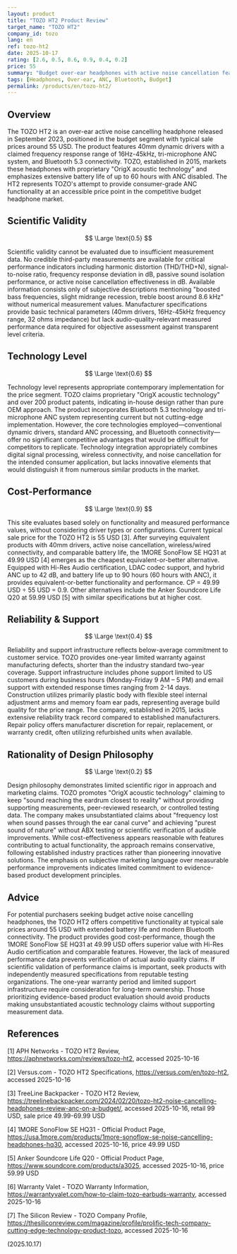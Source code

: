 ```yaml
---
layout: product
title: "TOZO HT2 Product Review"
target_name: "TOZO HT2"
company_id: tozo
lang: en
ref: tozo-ht2
date: 2025-10-17
rating: [2.6, 0.5, 0.6, 0.9, 0.4, 0.2]
price: 55
summary: "Budget over-ear headphones with active noise cancellation featuring 40mm drivers, Bluetooth 5.3, and 60-hour battery life, but lacking measured performance data for scientific evaluation."
tags: [Headphones, Over-ear, ANC, Bluetooth, Budget]
permalink: /products/en/tozo-ht2/
---
```


## Overview

The TOZO HT2 is an over-ear active noise cancelling headphone released in September 2023, positioned in the budget segment with typical sale prices around 55 USD. The product features 40mm dynamic drivers with a claimed frequency response range of 16Hz-45kHz, tri-microphone ANC system, and Bluetooth 5.3 connectivity. TOZO, established in 2015, markets these headphones with proprietary "OrigX acoustic technology" and emphasizes extensive battery life of up to 60 hours with ANC disabled. The HT2 represents TOZO's attempt to provide consumer-grade ANC functionality at an accessible price point in the competitive budget headphone market.

## Scientific Validity

$$ \Large \text{0.5} $$

Scientific validity cannot be evaluated due to insufficient measurement data. No credible third-party measurements are available for critical performance indicators including harmonic distortion (THD/THD+N), signal-to-noise ratio, frequency response deviation in dB, passive sound isolation performance, or active noise cancellation effectiveness in dB. Available information consists only of subjective descriptions mentioning "boosted bass frequencies, slight midrange recession, treble boost around 8.6 kHz" without numerical measurement values. Manufacturer specifications provide basic technical parameters (40mm drivers, 16Hz-45kHz frequency range, 32 ohms impedance) but lack audio-quality-relevant measured performance data required for objective assessment against transparent level criteria.

## Technology Level

$$ \Large \text{0.6} $$

Technology level represents appropriate contemporary implementation for the price segment. TOZO claims proprietary "OrigX acoustic technology" and over 200 product patents, indicating in-house design rather than pure OEM approach. The product incorporates Bluetooth 5.3 technology and tri-microphone ANC system representing current but not cutting-edge implementation. However, the core technologies employed—conventional dynamic drivers, standard ANC processing, and Bluetooth connectivity—offer no significant competitive advantages that would be difficult for competitors to replicate. Technology integration appropriately combines digital signal processing, wireless connectivity, and noise cancellation for the intended consumer application, but lacks innovative elements that would distinguish it from numerous similar products in the market.

## Cost-Performance

$$ \Large \text{0.9} $$

This site evaluates based solely on functionality and measured performance values, without considering driver types or configurations. Current typical sale price for the TOZO HT2 is 55 USD [3]. After surveying equivalent products with 40mm drivers, active noise cancellation, wireless/wired connectivity, and comparable battery life, the 1MORE SonoFlow SE HQ31 at 49.99 USD [4] emerges as the cheapest equivalent-or-better alternative. Equipped with Hi-Res Audio certification, LDAC codec support, and hybrid ANC up to 42 dB, and battery life up to 90 hours (60 hours with ANC), it provides equivalent-or-better functionality and performance. CP = 49.99 USD ÷ 55 USD = 0.9. Other alternatives include the Anker Soundcore Life Q20 at 59.99 USD [5] with similar specifications but at higher cost.

## Reliability & Support

$$ \Large \text{0.4} $$

Reliability and support infrastructure reflects below-average commitment to customer service. TOZO provides one-year limited warranty against manufacturing defects, shorter than the industry standard two-year coverage. Support infrastructure includes phone support limited to US customers during business hours (Monday-Friday 9 AM – 5 PM) and email support with extended response times ranging from 2-14 days. Construction utilizes primarily plastic body with flexible steel internal adjustment arms and memory foam ear pads, representing average build quality for the price range. The company, established in 2015, lacks extensive reliability track record compared to established manufacturers. Repair policy offers manufacturer discretion for repair, replacement, or warranty credit, often utilizing refurbished units when available.

## Rationality of Design Philosophy

$$ \Large \text{0.2} $$

Design philosophy demonstrates limited scientific rigor in approach and marketing claims. TOZO promotes "OrigX acoustic technology" claiming to keep "sound reaching the eardrum closest to reality" without providing supporting measurements, peer-reviewed research, or controlled testing data. The company makes unsubstantiated claims about "frequency lost when sound passes through the ear canal curve" and achieving "purest sound of nature" without ABX testing or scientific verification of audible improvements. While cost-effectiveness appears reasonable with features contributing to actual functionality, the approach remains conservative, following established industry practices rather than pioneering innovative solutions. The emphasis on subjective marketing language over measurable performance improvements indicates limited commitment to evidence-based product development principles.

## Advice

For potential purchasers seeking budget active noise cancelling headphones, the TOZO HT2 offers competitive functionality at typical sale prices around 55 USD with extended battery life and modern Bluetooth connectivity. The product provides good cost-performance, though the 1MORE SonoFlow SE HQ31 at 49.99 USD offers superior value with Hi-Res Audio certification and comparable features. However, the lack of measured performance data prevents verification of actual audio quality claims. If scientific validation of performance claims is important, seek products with independently measured specifications from reputable testing organizations. The one-year warranty period and limited support infrastructure require consideration for long-term ownership. Those prioritizing evidence-based product evaluation should avoid products making unsubstantiated acoustic technology claims without supporting measurement data.

## References

[1] APH Networks - TOZO HT2 Review, https://aphnetworks.com/reviews/tozo-ht2, accessed 2025-10-16

[2] Versus.com - TOZO HT2 Specifications, https://versus.com/en/tozo-ht2, accessed 2025-10-16

[3] TreeLine Backpacker - TOZO HT2 Review, https://treelinebackpacker.com/2024/02/20/tozo-ht2-noise-cancelling-headphones-review-anc-on-a-budget/, accessed 2025-10-16, retail 99 USD, sale price 49.99-69.99 USD

[4] 1MORE SonoFlow SE HQ31 - Official Product Page, https://usa.1more.com/products/1more-sonoflow-se-noise-cancelling-headphones-hq30, accessed 2025-10-16, price 49.99 USD

[5] Anker Soundcore Life Q20 - Official Product Page, https://www.soundcore.com/products/a3025, accessed 2025-10-16, price 59.99 USD

[6] Warranty Valet - TOZO Warranty Information, https://warrantyvalet.com/how-to-claim-tozo-earbuds-warranty, accessed 2025-10-16

[7] The Silicon Review - TOZO Company Profile, https://thesiliconreview.com/magazine/profile/prolific-tech-company-cutting-edge-technology-product-tozo, accessed 2025-10-16

(2025.10.17)